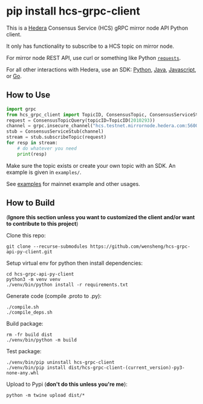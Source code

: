 # pip install hcs-grpc-client

This is a [Hedera](https://hedera.com/) Consensus Service (HCS) gRPC mirror node API Python client.

It only has functionality to subscribe to a HCS topic on mirror node.

For mirror node REST API, use curl or something like Python [`requests`](https://pypi.org/project/requests/).

For all other interactions with Hedera, use an SDK:
[Python](https://github.com/wensheng/hedera-sdk-py),
[Java](https://github.com/hashgraph/hedera-sdk-java),
[Javascript](https://github.com/hashgraph/hedera-sdk-js), or
[Go](https://github.com/hashgraph/hedera-sdk-go).

## How to Use
```python
import grpc
from hcs_grpc_client import TopicID, ConsensusTopic, ConsensusServiceStub
request = ConsensusTopicQuery(topicID=TopicID(2010293))
channel = grpc.insecure_channel("hcs.testnet.mirrornode.hedera.com:5600")
stub = ConsensusServiceStub(channel)
stream = stub.subscribeTopic(request)
for resp in stream:
    # do whatever you need
    print(resp)
```

Make sure the topic exists or create your own topic with an SDK.  An example is given in `examples/`.

See [examples](https://github.com/wensheng/hcs-grpc-api-py-client/tree/main/examples) for mainnet example and other usages.


## How to Build
(**Ignore this section unless you want to customized the client and/or want to contribute to this project**)

Clone this repo:

    git clone --recurse-submodules https://github.com/wensheng/hcs-grpc-api-py-client.git

Setup virtual env for python then install dependencies:

    cd hcs-grpc-api-py-client
    python3 -m venv venv
    ./venv/bin/python install -r requirements.txt

Generate code (compile .proto to .py):

    ./compile.sh
    ./compile_deps.sh

Build package:

    rm -fr build dist
    ./venv/bin/python -m build

Test package:

    ./venv/bin/pip uninstall hcs-grpc-client
    ./venv/bin/pip install dist/hcs-grpc-client-(current_version)-py3-none-any.whl

Upload to Pypi (**don't do this unless you're me**):

    python -m twine upload dist/*
